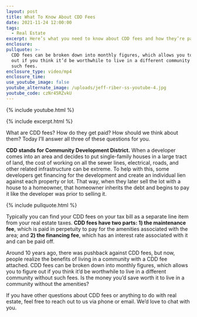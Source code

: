 ```yaml
---
layout: post
title: What To Know About CDD Fees
date: 2021-11-24 12:00:00
tags:
  - Real Estate
excerpt: Here’s what you need to know about CDD fees and how they’re paid.
enclosure:
pullquote: >-
  CDD fees can be broken down into monthly figures, which allows you to figure
  out if you think it’d be worthwhile to live in a different community without
  such fees.
enclosure_type: video/mp4
enclosure_time:
use_youtube_image: false
youtube_alternate_image: /uploads/jeff-riber-ss-youtube-4.jpg
youtube_code: czNr45RZvkU
---
```

{% include youtube.html %}

{% include excerpt.html %}

What are CDD fees? How do they get paid? How should we think about them? Today I’ll answer all three of these questions for you.

**CDD stands for Community Development District.** When a developer comes into an area and decides to put single-family houses in a large tract of land, the cost of working on all the sewer lines, electrical, roads, and other related infrastructure can be extreme. To help with this, some developers get financing for the development and create an individual lien against each property or lot. That way, when they later sell the lot with a house to a homeowner, that homeowner inherits the debt and begins to pay it like the developer was prior to selling it.

{% include pullquote.html %}

Typically you can find your CDD fees on your tax bill as a separate line item from your real estate taxes. **CDD fees have two parts: 1) the maintenance fee**, which is paid in perpetuity to pay for the amenities associated with the area; and **2) the financing fee**, which has an interest rate associated with it and can be paid off.

Around 10 years ago, there was pushback against CDD fees, but now, people realize the benefits of living in a community with a CDD fee attached. CDD fees can be broken down into monthly figures, which allows you to figure out if you think it’d be worthwhile to live in a different community without such fees. Is the money you’d save worth it to live in a community without the amenities?

If you have other questions about CDD fees or anything to do with real estate, feel free to reach out to us via phone or email. We’d love to chat with you.
